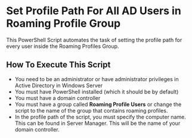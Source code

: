 # Set Profile Path For All AD Users in Roaming Profile Group


This PowerShell Script automates the task of setting the profile path for every user inside the Roaming Profiles Group. 


## How To Execute This Script

- You need to be an administrator or have administrator privileges in Active Directory in Windows Server
- You must have PowerShell installed (which it should be by default)
- You must have a domain controller
- You must have a group called **Roaming Profile Users** or change the script to the name of the group that contains roaming profiles.
- In the profile path of the script, you must specify the computer name. This can be found in Server Manager. This will be the name of your domain controller. 
